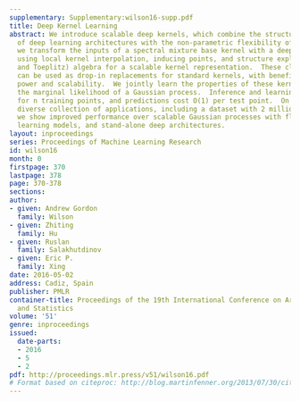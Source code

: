 ```yaml
---
supplementary: Supplementary:wilson16-supp.pdf
title: Deep Kernel Learning
abstract: We introduce scalable deep kernels, which combine the structural properties
  of deep learning architectures with the non-parametric flexibility of kernel methods.  Specifically,
  we transform the inputs of a spectral mixture base kernel with a deep architecture,
  using local kernel interpolation, inducing points, and structure exploiting (Kronecker
  and Toeplitz) algebra for a scalable kernel representation.  These closed-form kernels
  can be used as drop-in replacements for standard kernels, with benefits in expressive
  power and scalability.  We jointly learn the properties of these kernels through
  the marginal likelihood of a Gaussian process.  Inference and learning cost O(n)
  for n training points, and predictions cost O(1) per test point.  On a large and
  diverse collection of applications, including a dataset with 2 million examples,
  we show improved performance over scalable Gaussian processes with flexible kernel
  learning models, and stand-alone deep architectures.
layout: inproceedings
series: Proceedings of Machine Learning Research
id: wilson16
month: 0
firstpage: 370
lastpage: 378
page: 370-378
sections: 
author:
- given: Andrew Gordon
  family: Wilson
- given: Zhiting
  family: Hu
- given: Ruslan
  family: Salakhutdinov
- given: Eric P.
  family: Xing
date: 2016-05-02
address: Cadiz, Spain
publisher: PMLR
container-title: Proceedings of the 19th International Conference on Artificial Intelligence
  and Statistics
volume: '51'
genre: inproceedings
issued:
  date-parts:
  - 2016
  - 5
  - 2
pdf: http://proceedings.mlr.press/v51/wilson16.pdf
# Format based on citeproc: http://blog.martinfenner.org/2013/07/30/citeproc-yaml-for-bibliographies/
---
```

